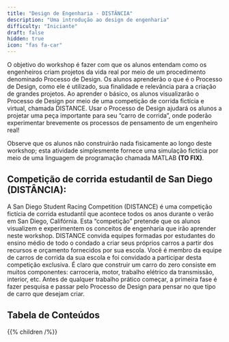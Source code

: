 ```yaml
---
title: "Design de Engenharia - DISTÂNCIA"
description: "Uma introdução ao design de engenharia"
difficulty: "Iniciante"
draft: false
hidden: true
icon: "fas fa-car"
---
```


O objetivo do workshop é fazer com que os alunos entendam como os engenheiros criam projetos da vida real por meio de um procedimento denominado Processo de Design. Os alunos aprenderão o que é o Processo de Design, como ele é utilizado, sua finalidade e relevância para a criação de grandes projetos. Ao aprender o básico, os alunos visualizarão o Processo de Design por meio de uma competição de corrida fictícia e virtual, chamada DISTANCE. Usar o Processo de Design ajudará os alunos a projetar uma peça importante para seu “carro de corrida”, onde poderão experimentar brevemente os processos de pensamento de um engenheiro real!

Observe que os alunos não construirão nada fisicamente ao longo deste workshop; esta atividade simplesmente fornece uma simulação fictícia por meio de uma linguagem de programação chamada MATLAB **(TO FIX)**.

## Competição de corrida estudantil de San Diego (DISTÂNCIA):

A San Diego Student Racing Competition (DISTANCE) é uma competição fictícia de corrida estudantil que acontece todos os anos durante o verão em San Diego, Califórnia. Esta “competição” pretende que os alunos visualizem e experimentem os conceitos de engenharia que irão aprender neste workshop. DISTANCE convida equipes formadas por estudantes do ensino médio de todo o condado a criar seus próprios carros a partir dos recursos e orçamento fornecidos por sua escola. Você é membro da equipe de carros de corrida da sua escola e foi convidado a participar desta competição exclusiva.
É claro que construir um carro do zero consiste em muitos componentes: carroceria, motor, trabalho elétrico da transmissão, interior, etc. Antes de qualquer trabalho prático começar, a primeira fase é fazer pesquisa e passar pelo Processo de Design para pensar no que tipo de carro que desejam criar.


## Tabela de Conteúdos

{{% children /%}}


